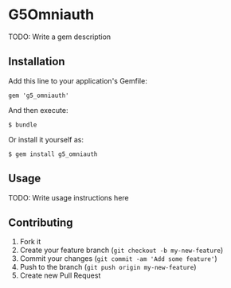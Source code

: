 # G5Omniauth

TODO: Write a gem description

## Installation

Add this line to your application's Gemfile:

    gem 'g5_omniauth'

And then execute:

    $ bundle

Or install it yourself as:

    $ gem install g5_omniauth

## Usage

TODO: Write usage instructions here

## Contributing

1. Fork it
2. Create your feature branch (`git checkout -b my-new-feature`)
3. Commit your changes (`git commit -am 'Add some feature'`)
4. Push to the branch (`git push origin my-new-feature`)
5. Create new Pull Request

